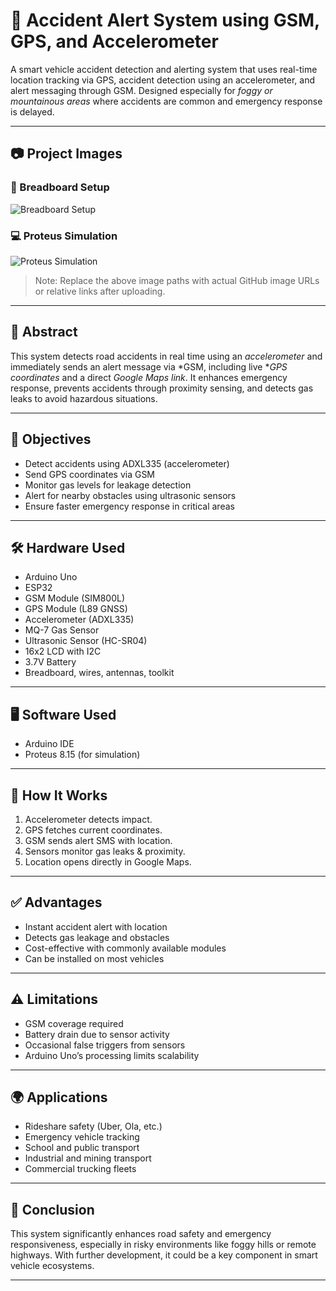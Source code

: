 # 🚨 Accident Alert System using GSM, GPS, and Accelerometer

A smart vehicle accident detection and alerting system that uses real-time location tracking via GPS, accident detection using an accelerometer, and alert messaging through GSM. Designed especially for *foggy or mountainous areas* where accidents are common and emergency response is delayed.

---

## 📷 Project Images

### 🔌 Breadboard Setup

![Breadboard Setup](images/breadboard.jpg)

### 💻 Proteus Simulation

![Proteus Simulation](images/proteus.jpg)

> Note: Replace the above image paths with actual GitHub image URLs or relative links after uploading.

---

## 🧠 Abstract

This system detects road accidents in real time using an *accelerometer* and immediately sends an alert message via *GSM, including live **GPS coordinates* and a direct *Google Maps link*. It enhances emergency response, prevents accidents through proximity sensing, and detects gas leaks to avoid hazardous situations.

---

## 🎯 Objectives

- Detect accidents using ADXL335 (accelerometer)  
- Send GPS coordinates via GSM  
- Monitor gas levels for leakage detection  
- Alert for nearby obstacles using ultrasonic sensors  
- Ensure faster emergency response in critical areas  

---

## 🛠 Hardware Used

- Arduino Uno  
- ESP32  
- GSM Module (SIM800L)  
- GPS Module (L89 GNSS)  
- Accelerometer (ADXL335)  
- MQ-7 Gas Sensor  
- Ultrasonic Sensor (HC-SR04)  
- 16x2 LCD with I2C  
- 3.7V Battery  
- Breadboard, wires, antennas, toolkit  

---

## 🖥 Software Used

- Arduino IDE  
- Proteus 8.15 (for simulation)  

---

## 🧪 How It Works

1. Accelerometer detects impact.  
2. GPS fetches current coordinates.  
3. GSM sends alert SMS with location.  
4. Sensors monitor gas leaks & proximity.  
5. Location opens directly in Google Maps.  

---

## ✅ Advantages

- Instant accident alert with location  
- Detects gas leakage and obstacles  
- Cost-effective with commonly available modules  
- Can be installed on most vehicles  

---

## ⚠ Limitations

- GSM coverage required  
- Battery drain due to sensor activity  
- Occasional false triggers from sensors  
- Arduino Uno’s processing limits scalability  

---

## 🌍 Applications

- Rideshare safety (Uber, Ola, etc.)  
- Emergency vehicle tracking  
- School and public transport  
- Industrial and mining transport  
- Commercial trucking fleets  

---

## 📌 Conclusion

This system significantly enhances road safety and emergency responsiveness, especially in risky environments like foggy hills or remote highways. With further development, it could be a key component in smart vehicle ecosystems.

---
